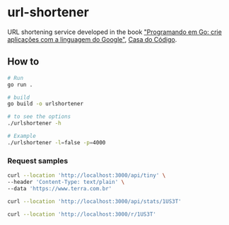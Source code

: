 # url-shortener
URL shortening service developed in the book <a href="http://www.casadocodigo.com.br/products/livro-google-go" rel="nofollow">"Programando em Go: crie aplicações com a linguagem do Google"</a>, <a href="http://www.casadocodigo.com.br" rel="nofollow">Casa do Código</a>.

## How to

```bash
# Run
go run .

# build
go build -o urlshortener

# to see the options
./urlshortener -h

# Example
./urlshortener -l=false -p=4000

```

### Request samples
```bash
curl --location 'http://localhost:3000/api/tiny' \
--header 'Content-Type: text/plain' \
--data 'https://www.terra.com.br'

curl --location 'http://localhost:3000/api/stats/1US3T'

curl --location 'http://localhost:3000/r/1US3T'
```

